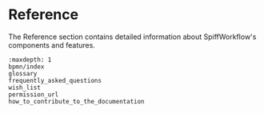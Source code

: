 # Reference

The Reference section contains detailed information about SpiffWorkflow's components and features.

```{toctree}
:maxdepth: 1
bpmn/index
glossary
frequently_asked_questions
wish_list
permission_url
how_to_contribute_to_the_documentation
```
